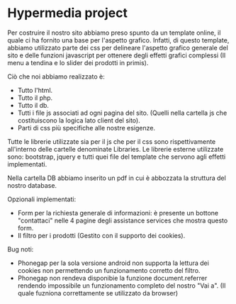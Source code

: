 # Hypermedia project
Per costruire il nostro sito abbiamo preso spunto da un template online, il quale ci ha fornito una base per l'aspetto grafico. Infatti, di questo template, abbiamo utilizzato parte dei css per delineare l'aspetto grafico generale del sito e delle funzioni javascript per ottenere degli effetti grafici complessi (Il menu a tendina e lo slider dei prodotti in primis).

Ciò che noi abbiamo realizzato è:
<ul>
<li>Tutto l'html.</li>
<li>Tutto il php.</li>
<li>Tutto il db.</li>
<li>Tutti i file js associati ad ogni pagina del sito. (Quelli nella cartella js che costituiscono la logica lato client del sito).</li>
<li>Parti di css più specifiche alle nostre esigenze.</li>
</ul>

Tutte le librerie utilizzate sia per il js che per il css sono rispettivamente all'interno delle cartelle denominate Libraries.
Le librerie esterne utilizzate sono: bootstrap, jquery e tutti quei file del template che servono agli effetti implementati.

Nella cartella DB abbiamo inserito un pdf in cui è abbozzata la struttura del nostro database.

Opzionali implementati:
<ul>
<li>Form per la richiesta generale di informazioni: è presente un bottone "contattaci" nelle 4 pagine degli assistance services che mostra questo form.</li>
<li>Il filtro per i prodotti (Gestito con il supporto dei cookies).</li>
</ul>

Bug noti:
<ul>
<li>Phonegap per la sola versione android non supporta la lettura dei cookies non permettendo un funzionamento corretto del filtro.</li>
<li>Phonegap non rendeva disponibie la funzione document.referrer rendendo impossibile un funzionamento completo del nostro "Vai a". (Il quale fuzniona correttamente se utilizzato da browser)</li>
</ul>
